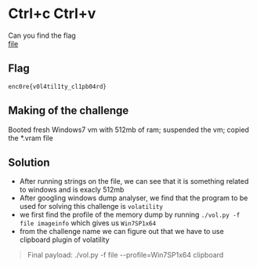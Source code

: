 # Ctrl+c Ctrl+v
Can you find the flag<br>
[file](https://drive.google.com/file/d/1kxTezBXO2LyoYXERLI3ZeCohMmgVLwFL/view)

## Flag
```
enc0re{v0l4til1ty_cl1pb04rd}
```

## Making of the challenge
Booted fresh Windows7 vm with 512mb of ram; suspended the vm; copied the *.vram file

## Solution
* After running strings on the file, we can see that it is something related to windows and is exacly 512mb
* After googling windows dump analyser, we find that the program to be used for solving this challenge is `volatility`
* we first find the profile of the memory dump by running `./vol.py -f file imageinfo` which gives us `Win7SP1x64` 
* from the challenge name we can figure out that we have to use clipboard plugin of volatility

> Final payload: ./vol.py -f file --profile=Win7SP1x64 clipboard

